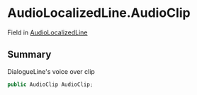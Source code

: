 # AudioLocalizedLine.AudioClip

Field in [AudioLocalizedLine](api/csharp/yarn.unity.audiolocalizedline.md)

## Summary


DialogueLine's voice over clip


```csharp
public AudioClip AudioClip;
```

